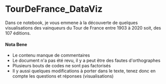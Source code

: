 # TourDeFrance_DataViz

Dans ce notebook, je vous emmene à la découverte de quelques visualisations des vainqueurs du Tour de France entre 1903 à 2020 soit, des 107 éditions.

#### Nota Bene

- Le contenu manque de commentaires
- Le document n'a pas été revu, il y a peut être des fautes d'orthographes
- Plusieurs bouts de codes ne sont pas factorisés
- Il y aussi quelques modifications à porter dans le texte, tenez donc en compte les questions et réponses (visualisations)
